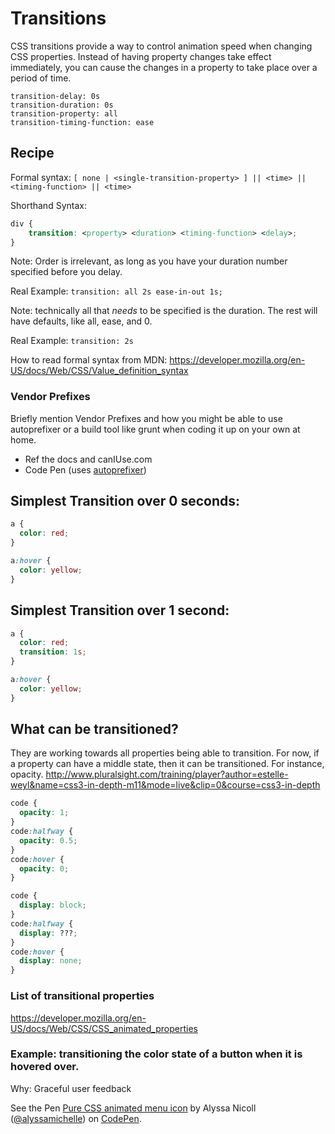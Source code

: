 # Transitions
CSS transitions provide a way to control animation speed when changing CSS properties. Instead of having property changes take effect immediately, you can cause the changes in a property to take place over a period of time.

    transition-delay: 0s
    transition-duration: 0s
    transition-property: all
    transition-timing-function: ease

## Recipe

Formal syntax: `[ none | <single-transition-property> ] || <time> || <timing-function> || <time>`

Shorthand Syntax:

```css
div {
    transition: <property> <duration> <timing-function> <delay>;
}
```

Note: Order is irrelevant, as long as you have your duration number specified before you delay.

Real Example:
`transition: all 2s ease-in-out 1s;`

Note: technically all that *needs* to be specified is the duration. The rest will have defaults, like all, ease, and 0.

Real Example:
`transition: 2s`

How to read formal syntax from MDN: https://developer.mozilla.org/en-US/docs/Web/CSS/Value_definition_syntax

### **Vendor Prefixes**
Briefly mention Vendor Prefixes and how you might be able to use autoprefixer or a build tool like grunt when coding it up on your own at home.

- Ref the docs and canIUse.com
- Code Pen (uses [autoprefixer](https://github.com/postcss/autoprefixer))

## Simplest Transition over 0 seconds:

```css
a {
  color: red;
}

a:hover {
  color: yellow;
}
```

## Simplest Transition over 1 second:

```css
a {
  color: red;
  transition: 1s;
}

a:hover {
  color: yellow;
}
```

## What can be transitioned?
They are working towards all properties being able to transition. For now, if a property can have a middle state, then it can be transitioned. For instance, opacity.
http://www.pluralsight.com/training/player?author=estelle-weyl&name=css3-in-depth-m11&mode=live&clip=0&course=css3-in-depth

```css
code {
  opacity: 1;
}
code:halfway {
  opacity: 0.5;
}
code:hover {
  opacity: 0;
}
```

```css
code {
  display: block;
}
code:halfway {
  display: ???;
}
code:hover {
  display: none;
}
```

### List of transitional properties
https://developer.mozilla.org/en-US/docs/Web/CSS/CSS_animated_properties


### Example: transitioning the color state of a button when it is hovered over.
Why: Graceful user feedback

<p data-height="268" data-theme-id="5377" data-slug-hash="zxexVX" data-default-tab="result" data-user="alyssamichelle" class='codepen'>See the Pen <a href='http://codepen.io/alyssamichelle/pen/zxexVX/'>Pure CSS animated menu icon</a> by Alyssa Nicoll (<a href='http://codepen.io/alyssamichelle'>@alyssamichelle</a>) on <a href='http://codepen.io'>CodePen</a>.</p>
<script async src="//assets.codepen.io/assets/embed/ei.js"></script>
